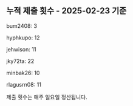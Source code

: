 ## 누적 제출 횟수 - 2025-02-23 기준

bum2408: 3

hyphkupo: 12

jehwison: 11

jky72ta: 22

minbak26: 10

rlagusrn08: 11

제출 횟수는 매주 일요일 정산됩니다.
